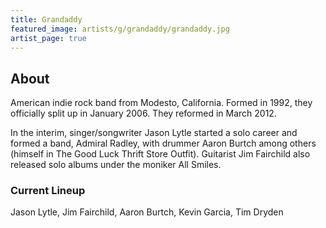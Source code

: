 ```yaml
---
title: Grandaddy
featured_image: artists/g/grandaddy/grandaddy.jpg
artist_page: true
---
```

## About

American indie rock band from Modesto, California. Formed in 1992, they officially split up in January 2006. They reformed in March 2012. 

In the interim, singer/songwriter Jason Lytle started a solo career and formed a band, Admiral Radley, with drummer Aaron Burtch among others (himself in The Good Luck Thrift Store Outfit). Guitarist Jim Fairchild also released solo albums under the moniker All Smiles.

### Current Lineup

Jason Lytle, Jim Fairchild, Aaron Burtch, Kevin Garcia, Tim Dryden

